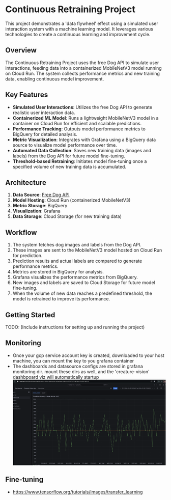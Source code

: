 # Continuous Retraining Project

This project demonstrates a 'data flywheel' effect using a simulated user interaction system with a machine learning model. It leverages various technologies to create a continuous learning and improvement cycle.

## Overview

The Continuous Retraining Project uses the free Dog API to simulate user interactions, feeding data into a containerized MobileNetV3 model running on Cloud Run. The system collects performance metrics and new training data, enabling continuous model improvement.

## Key Features

- **Simulated User Interactions**: Utilizes the free Dog API to generate realistic user interaction data.
- **Containerized ML Model**: Runs a lightweight MobileNetV3 model in a container on Cloud Run for efficient and scalable predictions.
- **Performance Tracking**: Outputs model performance metrics to BigQuery for detailed analysis.
- **Metric Visualization**: Integrates with Grafana using a BigQuery data source to visualize model performance over time.
- **Automated Data Collection**: Saves new training data (images and labels) from the Dog API for future model fine-tuning.
- **Threshold-based Retraining**: Initiates model fine-tuning once a specified volume of new training data is accumulated.

## Architecture

1. **Data Source**: [Free Dog API](https://dog.ceo/dog-api/about)
2. **Model Hosting**: Cloud Run (containerized MobileNetV3)
3. **Metric Storage**: BigQuery
4. **Visualization**: Grafana
5. **Data Storage**: Cloud Storage (for new training data)

## Workflow

1. The system fetches dog images and labels from the Dog API.
2. These images are sent to the MobileNetV3 model hosted on Cloud Run for prediction.
3. Prediction results and actual labels are compared to generate performance metrics.
4. Metrics are stored in BigQuery for analysis.
5. Grafana visualizes the performance metrics from BigQuery.
6. New images and labels are saved to Cloud Storage for future model fine-tuning.
7. When the volume of new data reaches a predefined threshold, the model is retrained to improve its performance.

## Getting Started

TODO: (Include instructions for setting up and running the project)

## Monitoring
- Once your gcp service account key is created, downloaded to your host machine, you can mount the key to you grafana container
- The dashboards and datasource configs are stored in grafana monitoring dir. mount these dirs as well, and the 'creature-vision' dashbpoard viz will automatically startup
![accuracy](./docs/grafana.png)


## Fine-tuning
- https://www.tensorflow.org/tutorials/images/transfer_learning
